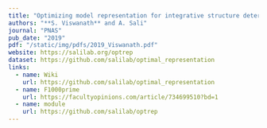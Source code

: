 ```yaml
---
title: "Optimizing model representation for integrative structure determination of macromolecular assemblies"
authors: "**S. Viswanath** and A. Sali"
journal: "PNAS"
pub_date: "2019"
pdf: "/static/img/pdfs/2019_Viswanath.pdf" 
website: https://salilab.org/optrep
dataset: https://github.com/salilab/optimal_representation
links:
  - name: Wiki
    url: https://github.com/salilab/optimal_representation   
  - name: F1000prime
    url: https://facultyopinions.com/article/734699510?bd=1 
  - name: module
    url: https://github.com/salilab/optrep
---
```

